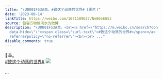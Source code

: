 ```yaml
---
title: "\U0001F53A草。#致这个动荡的世界# [图片]"
date: '2023-08-14'
linkTitle: https://weibo.com/1671109627/NeB0eEG53
source: 包容万物恒河水的微博
description: "\U0001F53A草。<br><a href=\"https://m.weibo.cn/search?containerid=231522type%3D1%26t%3D10%26q%3D%23%E8%87%B4%E8%BF%99%E4%B8%AA%E5%8A%A8%E8%8D%A1%E7%9A%84%E4%B8%96%E7%95%8C%23&amp;extparam=%23%E8%87%B4%E8%BF%99%E4%B8%AA%E5%8A%A8%E8%8D%A1%E7%9A%84%E4%B8%96%E7%95%8C%23\"
  data-hide=\"\"><span class=\"surl-text\">#致这个动荡的世界#</span></a> <img style=\"\" src=\"https://tvax2.sinaimg.cn/large/639b1bfbgy1hgwpq4p6l5j20zu1vgdvw.jpg\"
  referrerpolicy=\"no-referrer\"><br><br> ..."
disable_comments: true
---
```

🔺草。<br><a href="https://m.weibo.cn/search?containerid=231522type%3D1%26t%3D10%26q%3D%23%E8%87%B4%E8%BF%99%E4%B8%AA%E5%8A%A8%E8%8D%A1%E7%9A%84%E4%B8%96%E7%95%8C%23&amp;extparam=%23%E8%87%B4%E8%BF%99%E4%B8%AA%E5%8A%A8%E8%8D%A1%E7%9A%84%E4%B8%96%E7%95%8C%23" data-hide=""><span class="surl-text">#致这个动荡的世界#</span></a> <img style="" src="https://tvax2.sinaimg.cn/large/639b1bfbgy1hgwpq4p6l5j20zu1vgdvw.jpg" referrerpolicy="no-referrer"><br><br> ...